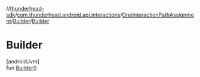 //[thunderhead-sdk](../../../../index.md)/[com.thunderhead.android.api.interactions](../../index.md)/[OneInteractionPathAssignment](../index.md)/[Builder](index.md)/[Builder](-builder.md)

# Builder

[androidJvm]\
fun [Builder](-builder.md)()

